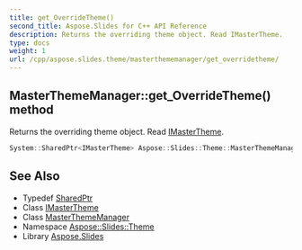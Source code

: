 ```yaml
---
title: get_OverrideTheme()
second_title: Aspose.Slides for C++ API Reference
description: Returns the overriding theme object. Read IMasterTheme.
type: docs
weight: 1
url: /cpp/aspose.slides.theme/masterthememanager/get_overridetheme/
---
```

## MasterThemeManager::get_OverrideTheme() method


Returns the overriding theme object. Read [IMasterTheme](../../imastertheme/).

```cpp
System::SharedPtr<IMasterTheme> Aspose::Slides::Theme::MasterThemeManager::get_OverrideTheme() override
```

## See Also

* Typedef [SharedPtr](../../system/sharedptr/)
* Class [IMasterTheme](../imastertheme/)
* Class [MasterThemeManager](./)
* Namespace [Aspose::Slides::Theme](../)
* Library [Aspose.Slides](../../)